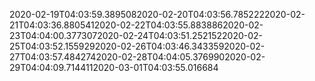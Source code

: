 2020-02-19T04:03:59.3895082020-02-20T04:03:56.7852222020-02-21T04:03:36.8805412020-02-22T04:03:55.8838862020-02-23T04:04:00.3773072020-02-24T04:03:51.2521522020-02-25T04:03:52.1559292020-02-26T04:03:46.3433592020-02-27T04:03:57.4842742020-02-28T04:04:05.3769902020-02-29T04:04:09.7144112020-03-01T04:03:55.016684
